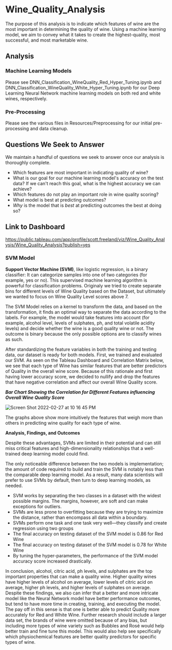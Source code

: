 # Wine_Quality_Analysis

The purpose of this analysis is to indicate which features of wine are the most important in determining the quality of wine. Using a machine learning model, we aim to convey what it takes to create the highest-quality, most successful, and most marketable wine.

## Analysis
### Machine Learning Models
Please see DNN_Classification_WineQuality_Red_Hyper_Tuning.ipynb and DNN_Classification_WineQuality_White_Hyper_Tuning.ipynb for our Deep Learning Neural Network machine learning models on both red and white wines, respectively.

### Pre-Processing
Please see the various files in Resources/Preprocessing for our initial pre-processing and data cleanup.

## Questions We Seek to Answer
We maintain a handful of questions we seek to answer once our analysis is thoroughly complete.

- Which features are most important in indicating quality of wine?
- What is our goal for our machine learning model's accuracy on the test data? If we can't reach this goal, what is the highest accuracy we can achieve?
- Which features do not play an important role in wine quality scoring?
- What model is best at predicting outcomes?
- *Why* is the model that is *best* at predicting outcomes the best at doing so?

## Link to Dashboard
https://public.tableau.com/app/profile/scott.freeland/viz/Wine_Quality_Analysis/Wine_Quality_Analysis?publish=yes

### SVM Model

**Support Vector Machine (SVM)**, like logistic regression, is a binary classifier: It can categorize samples into one of two categories (for example, yes or no). This supervised machine learning algorithm is powerful for classification problems. Originaly we tried to create separate bins for different levels of Wine Quality based on the Dataset, but ultimately we wanted to focus on Wine Quality Level scores above 7.

The SVM Model relies on a kernel to transform the data, and based on the transformation, it finds an optimal way to separate the data according to the labels. For example, the model would take features into account (for example, alcohol level, levels of sulphates, ph, and total volatile acidity levels) and decide whether the wine is a good quality wine or not. The outcome is binary because the only possible options are to classify wines as such.

After standardizing the feature variables in both the training and testing data, our dataset is ready for both models. First, we trained and evaluated our SVM. As seen on the Tableau Dashboard and Correlation Matrix below, we see that each type of Wine has similar features that are better predictors of Quality in the overall wine score. Because of this rationale and first having lower accuracy score, we decided to nullify and drop the features that have negative correlation and affect our overall Wine Quality score.

***Bar Chart Showing the Correlation for Different Features influencing Overall Wine Quality Score***

![Screen Shot 2022-02-27 at 10 16 45 PM](https://user-images.githubusercontent.com/90523595/155921140-d297de2b-a63a-4eb3-a999-af45d5390cdb.png)

The graphs above show more intuitively the features that weigh more than others in predicting wine quality for each type of wine.

**Analysis, Findings, and Outcomes** 

Despite these advantages, SVMs are limited in their potential and can still miss critical features and high-dimensionality relationships that a well-trained deep learning model could find.

The only noticeable difference between the two models is implementation; the amount of code required to build and train the SVM is notably less than the comparable deep learning model. As a result, many data scientists will prefer to use SVMs by default, then turn to deep learning models, as needed.

- SVM works by separating the two classes in a dataset with the widest possible margins. The margins, however, are soft and can make exceptions for outliers.
- SVMs are less prone to overfitting because they are trying to maximize the distance, rather than encompass all data within a boundary.
- SVMs perform one task and one task very well—they classify and create regression using two groups
- The final accuracy on testing dataset of the SVM model is 0.86 for Red Wine
- The final accuracy on testing dataset of the SVM model is 0.78 for White Wine 
- By tuning the hyper-parameters, the performance of the SVM model accuracy score increased drastically. 


In conclusion, alcohol, citric acid, ph levels, and sulphates are the top important properties that can make a quality wine. Higher quality wines have higher levels of alcohol on average, lower levels of citric acid on average, higher ph levels, and higher levels of sulphates on average. Despite these findings, we also can infer that a better and more intricate model like the Neural Network model have better performance outcomes, but tend to have more time in creating, training, and executing the model. The pay off in this sense is that one is better able to predict Quality more accurately for Red and White Wine. Further research should include a larger data set, the brands of wine were omitted because of any bias, but including more types of wine variety such as Bubbles and Rosé would help better train and fine tune this model. This would also help see specifically which physiochemical features are better quality predictors for specific types of wine. 
